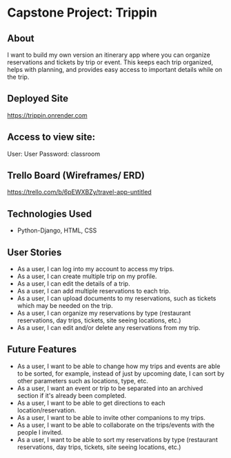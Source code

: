 # Capstone Project: Trippin

## About
I want to build my own version an itinerary app where you can organize reservations and tickets by trip or event. This keeps each trip organized, helps with planning, and provides easy access to important details while on the trip.

## Deployed Site
https://trippin.onrender.com

## Access to view site:
User: User
Password: classroom

## Trello Board (Wireframes/ ERD)
https://trello.com/b/6pEWXBZy/travel-app-untitled

## Technologies Used
+ Python-Django, HTML, CSS

## User Stories
+ As a user, I can log into my account to access my trips.
+ As a user, I can create multiple trip on my profile.
+ As a user, I can edit the details of a trip.
+ As a user, I can add multiple reservations to each trip.
+ As a user, I can upload documents to my reservations, such as tickets which may be needed on the trip.
+ As a user, I can organize my reservations by type (restaurant reservations, day trips, tickets, site seeing locations, etc.)
+ As a user, I can edit and/or delete any reservations from my trip.

## Future Features
+ As a user, I want to be able to change how my trips and events are able to be sorted, for example, instead of just by upcoming date, I can sort by other parameters such as locations, type, etc.
+ As a user, I want an event or trip to be separated into an archived section if it's already been completed.
+ As a user, I want to be able to get directions to each location/reservation.
+ As a user, I want to be able to invite other companions to my trips.
+ As a user, I want to be able to collaborate on the trips/events with the people I invited.
+ As a user, I want to be able to sort my reservations by type (restaurant reservations, day trips, tickets, site seeing locations, etc.)